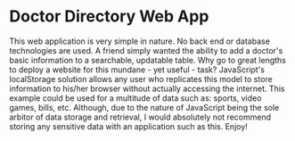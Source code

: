 # Doctor Directory Web App

This web application is very simple in nature.  No back end or database technologies are used.  A friend simply wanted the ability to add a doctor's basic information to a searchable, updatable table.  Why go to great lengths to deploy a website for this mundane - yet useful - task?  JavaScript's localStorage solution allows any user who replicates this model to store information to his/her browser without actually accessing the internet.  This example could be used for a multitude of data such as: sports, video games, bills, etc.  Although, due to the nature of JavaScript being the sole arbitor of data storage and retrieval, I would absolutely not recommend storing any sensitive data with an application such as this. Enjoy!